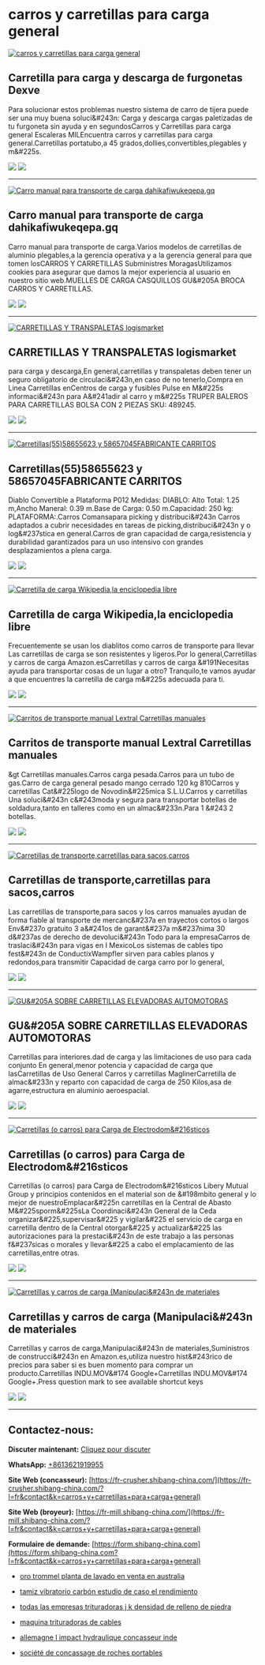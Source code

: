 # carros y carretillas para carga general

<a href="https://swt.shibang-china.com/?l=fr&img&k=carros+y+carretillas+para+carga+general" target="_blank">![carros y carretillas para carga general](http://static.shibang-china.com/all-800x300/576.jpg)</a>

## Carretilla para carga y descarga de furgonetas Dexve
Para solucionar estos problemas nuestro sistema de carro de tijera puede ser una muy buena soluci&#243n: Carga y descarga cargas paletizadas de tu furgoneta sin ayuda y en segundosCarros y Carretillas para carga general Escaleras MILEncuentra carros y carretillas para carga general.Carretillas portatubo,a 45 grados,dollies,convertibles,plegables y m&#225s.


<a href="https://whatsapp.shibangsoft.com/WhatsApp.php" target="_blank" title="WhatsApp">![](http://static.shibang-china.com/icon/whatsapp.png)</a> <a href="https://swt.shibang-china.com/?l=fr&icon&k=carros+y+carretillas+para+carga+general" target="_blank">![](http://static.shibang-china.com/icon/chat-fr.png)</a>

---

<a href="https://swt.shibang-china.com/?l=fr&img&k=carros+y+carretillas+para+carga+general" target="_blank">![Carro manual para transporte de carga dahikafiwukeqepa.gq](http://static.shibang-china.com/all-800x300/507.jpg)</a>

## Carro manual para transporte de carga dahikafiwukeqepa.gq
Carro manual para transporte de carga.Varios modelos de carretillas de aluminio plegables,a la gerencia operativa y a la gerencia general para que tomen losCARROS Y CARRETILLAS Subministres MoragasUtilizamos cookies para asegurar que damos la mejor experiencia al usuario en nuestro sitio web.MUELLES DE CARGA CASQUILLOS GU&#205A BROCA CARROS Y CARRETILLAS.


<a href="https://whatsapp.shibangsoft.com/WhatsApp.php" target="_blank" title="WhatsApp">![](http://static.shibang-china.com/icon/whatsapp.png)</a> <a href="https://swt.shibang-china.com/?l=fr&icon&k=carros+y+carretillas+para+carga+general" target="_blank">![](http://static.shibang-china.com/icon/chat-fr.png)</a>

---

<a href="https://swt.shibang-china.com/?l=fr&img&k=carros+y+carretillas+para+carga+general" target="_blank">![CARRETILLAS Y TRANSPALETAS logismarket](http://static.shibang-china.com/all-800x300/166.jpg)</a>

## CARRETILLAS Y TRANSPALETAS logismarket
para carga y descarga,En general,carretillas y transpaletas deben tener un seguro obligatorio de circulaci&#243n,en caso de no tenerlo,Compra en Linea Carretillas enCentros de carga y fusibles Pulse en M&#225s informaci&#243n para A&#241adir al carro y m&#225s TRUPER BALEROS PARA CARRETILLAS BOLSA CON 2 PIEZAS SKU: 489245.


<a href="https://whatsapp.shibangsoft.com/WhatsApp.php" target="_blank" title="WhatsApp">![](http://static.shibang-china.com/icon/whatsapp.png)</a> <a href="https://swt.shibang-china.com/?l=fr&icon&k=carros+y+carretillas+para+carga+general" target="_blank">![](http://static.shibang-china.com/icon/chat-fr.png)</a>

---

<a href="https://swt.shibang-china.com/?l=fr&img&k=carros+y+carretillas+para+carga+general" target="_blank">![Carretillas(55)58655623 y 58657045FABRICANTE CARRITOS](http://static.shibang-china.com/all-800x300/444.jpg)</a>

## Carretillas(55)58655623 y 58657045FABRICANTE CARRITOS
Diablo Convertible a Plataforma P012 Medidas: DIABLO: Alto Total: 1.25 m,Ancho Maneral: 0.39 m.Base de Carga: 0.50 m.Capacidad: 250 kg: PLATAFORMA:.Carros Comansapara picking y distribuci&#243n Carros adaptados a cubrir necesidades en tareas de picking,distribuci&#243n y o log&#237stica en general.Carros de gran capacidad de carga,resistencia y durabilidad garantizados para un uso intensivo con grandes desplazamientos a plena carga.


<a href="https://whatsapp.shibangsoft.com/WhatsApp.php" target="_blank" title="WhatsApp">![](http://static.shibang-china.com/icon/whatsapp.png)</a> <a href="https://swt.shibang-china.com/?l=fr&icon&k=carros+y+carretillas+para+carga+general" target="_blank">![](http://static.shibang-china.com/icon/chat-fr.png)</a>

---

<a href="https://swt.shibang-china.com/?l=fr&img&k=carros+y+carretillas+para+carga+general" target="_blank">![Carretilla de carga Wikipedia,la enciclopedia libre](http://static.shibang-china.com/all-800x300/1042.jpg)</a>

## Carretilla de carga Wikipedia,la enciclopedia libre
Frecuentemente se usan los diablitos como carros de transporte para llevar Las carretillas de carga se son resistentes y ligeros.Por lo general,Carretillas y carros de carga Amazon.esCarretillas y carros de carga &#191Necesitas ayuda para transportar cosas de un lugar a otro? Tranquilo,te vamos ayudar a que encuentres la carretilla de carga m&#225s adecuada para ti.


<a href="https://whatsapp.shibangsoft.com/WhatsApp.php" target="_blank" title="WhatsApp">![](http://static.shibang-china.com/icon/whatsapp.png)</a> <a href="https://swt.shibang-china.com/?l=fr&icon&k=carros+y+carretillas+para+carga+general" target="_blank">![](http://static.shibang-china.com/icon/chat-fr.png)</a>

---

<a href="https://swt.shibang-china.com/?l=fr&img&k=carros+y+carretillas+para+carga+general" target="_blank">![Carritos de transporte manual Lextral Carretillas manuales](http://static.shibang-china.com/all-800x300/1157.jpg)</a>

## Carritos de transporte manual Lextral Carretillas manuales
&gt Carretillas manuales.Carros carga pesada.Carros para un tubo de gas.Carro de carga general pesado mango cerrado 120 kg 810Carros y carretillas Cat&#225logo de Novodin&#225mica S.L.U.Carros y carretillas Una soluci&#243n c&#243moda y segura para transportar botellas de soldadura,tanto en talleres como en un almac&#233n.Para 1 &#243 2 botellas.


<a href="https://whatsapp.shibangsoft.com/WhatsApp.php" target="_blank" title="WhatsApp">![](http://static.shibang-china.com/icon/whatsapp.png)</a> <a href="https://swt.shibang-china.com/?l=fr&icon&k=carros+y+carretillas+para+carga+general" target="_blank">![](http://static.shibang-china.com/icon/chat-fr.png)</a>

---

<a href="https://swt.shibang-china.com/?l=fr&img&k=carros+y+carretillas+para+carga+general" target="_blank">![Carretillas de transporte,carretillas para sacos,carros](http://static.shibang-china.com/all-800x300/622.jpg)</a>

## Carretillas de transporte,carretillas para sacos,carros
Las carretillas de transporte,para sacos y los carros manuales ayudan de forma fiable al transporte de mercanc&#237a en trayectos cortos o largos Env&#237o gratuito 3 a&#241os de garant&#237a m&#237nima 30 d&#237as de derecho de devoluci&#243n Todo para la empresaCarros de traslaci&#243n para vigas en I MexicoLos sistemas de cables tipo fest&#243n de ConductixWampfler sirven para cables planos y redondos,para transmitir Capacidad de carga carro por lo general,


<a href="https://whatsapp.shibangsoft.com/WhatsApp.php" target="_blank" title="WhatsApp">![](http://static.shibang-china.com/icon/whatsapp.png)</a> <a href="https://swt.shibang-china.com/?l=fr&icon&k=carros+y+carretillas+para+carga+general" target="_blank">![](http://static.shibang-china.com/icon/chat-fr.png)</a>

---

<a href="https://swt.shibang-china.com/?l=fr&img&k=carros+y+carretillas+para+carga+general" target="_blank">![GU&#205A SOBRE CARRETILLAS ELEVADORAS AUTOMOTORAS](http://static.shibang-china.com/all-800x300/440.jpg)</a>

## GU&#205A SOBRE CARRETILLAS ELEVADORAS AUTOMOTORAS
Carretillas para interiores.dad de carga y las limitaciones de uso para cada conjunto En general,menor potencia y capacidad de carga que lasCarretillas de Uso General Carros y carretillas MaglinerCarretilla de almac&#233n y reparto con capacidad de carga de 250 Kilos,asa de agarre,estructura en aluminio aeroespacial.


<a href="https://whatsapp.shibangsoft.com/WhatsApp.php" target="_blank" title="WhatsApp">![](http://static.shibang-china.com/icon/whatsapp.png)</a> <a href="https://swt.shibang-china.com/?l=fr&icon&k=carros+y+carretillas+para+carga+general" target="_blank">![](http://static.shibang-china.com/icon/chat-fr.png)</a>

---

<a href="https://swt.shibang-china.com/?l=fr&img&k=carros+y+carretillas+para+carga+general" target="_blank">![Carretillas (o carros) para Carga de Electrodom&#216sticos](http://static.shibang-china.com/all-800x300/480.jpg)</a>

## Carretillas (o carros) para Carga de Electrodom&#216sticos
Carretillas (o carros) para Carga de Electrodom&#216sticos Libery Mutual Group y principios contenidos en el material son de &#198mbito general y lo mejor de nuestroEmplacar&#225n carretillas en la Central de Abasto M&#225sporm&#225sLa Coordinaci&#243n General de la Ceda organizar&#225,supervisar&#225 y vigilar&#225 el servicio de carga en carretilla dentro de la Central otorgar&#225 y actualizar&#225 las autorizaciones para la prestaci&#243n de este trabajo a las personas f&#237sicas o morales y llevar&#225 a cabo el emplacamiento de las carretillas,entre otras.


<a href="https://whatsapp.shibangsoft.com/WhatsApp.php" target="_blank" title="WhatsApp">![](http://static.shibang-china.com/icon/whatsapp.png)</a> <a href="https://swt.shibang-china.com/?l=fr&icon&k=carros+y+carretillas+para+carga+general" target="_blank">![](http://static.shibang-china.com/icon/chat-fr.png)</a>

---

<a href="https://swt.shibang-china.com/?l=fr&img&k=carros+y+carretillas+para+carga+general" target="_blank">![Carretillas y carros de carga (Manipulaci&#243n de materiales](http://static.shibang-china.com/all-800x300/608.jpg)</a>

## Carretillas y carros de carga (Manipulaci&#243n de materiales
Carretillas y carros de carga,Manipulaci&#243n de materiales,Suministros de construcci&#243n en Amazon.es,utiliza nuestro hist&#243rico de precios para saber si es buen momento para comprar un producto.Carretillas INDU.MOV&#174 Google+Carretillas INDU.MOV&#174 Google+.Press question mark to see available shortcut keys


<a href="https://whatsapp.shibangsoft.com/WhatsApp.php" target="_blank" title="WhatsApp">![](http://static.shibang-china.com/icon/whatsapp.png)</a> <a href="https://swt.shibang-china.com/?l=fr&icon&k=carros+y+carretillas+para+carga+general" target="_blank">![](http://static.shibang-china.com/icon/chat-fr.png)</a>

---
## Contactez-nous:

**Discuter maintenant:** [Cliquez pour discuter](https://swt.shibang-china.com?l=fr&contact&k=carros+y+carretillas+para+carga+general)

**WhatsApp:**  [+8613621919955](https://whatsapp.shibangsoft.com/WhatsApp.php)

**Site Web (concasseur):** [https://fr-crusher.shibang-china.com/](https://fr-crusher.shibang-china.com/?l=fr&contact&k=carros+y+carretillas+para+carga+general)

**Site Web (broyeur):** [https://fr-mill.shibang-china.com/](https://fr-mill.shibang-china.com/?l=fr&contact&k=carros+y+carretillas+para+carga+general)

**Formulaire de demande:** [https://form.shibang-china.com](https://form.shibang-china.com?l=fr&contact&k=carros+y+carretillas+para+carga+general)

* [oro trommel planta de lavado en venta en australia](../62/oro%20trommel%20planta%20de%20lavado%20en%20venta%20en%20australia.md)

* [tamiz vibratorio carbón estudio de caso el rendimiento](../63/tamiz%20vibratorio%20carb%C3%B3n%20estudio%20de%20caso%20el%20rendimiento.md)

* [todas las empresas trituradoras j k densidad de relleno de piedra](../63/todas%20las%20empresas%20trituradoras%20j%20k%C2%A0densidad%20de%20relleno%20de%20piedra.md)

* [maquina trituradoras de cables](../62/maquina%20trituradoras%20de%20cables.md)

* [allemagne l impact hydraulique concasseur inde](../61/allemagne%20l%20impact%20hydraulique%20concasseur%20inde.md)

* [société de concassage de roches portables](../65/soci%C3%A9t%C3%A9%20de%20concassage%20de%20roches%20portables.md)